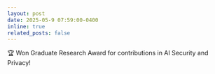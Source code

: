 ```yaml
---
layout: post
date: 2025-05-9 07:59:00-0400
inline: true
related_posts: false
---
```


&#127942; Won Graduate Research Award for contributions in AI Security and Privacy! 
